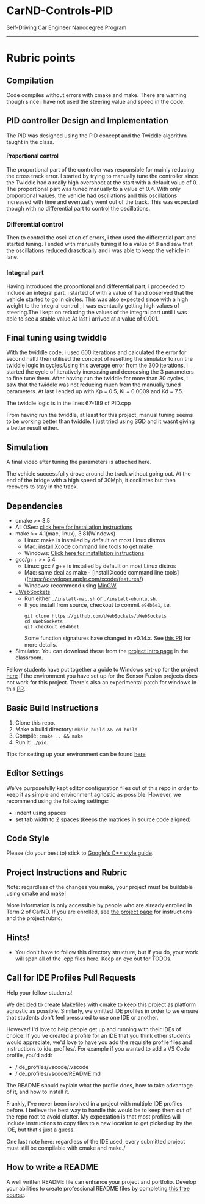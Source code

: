 # CarND-Controls-PID
Self-Driving Car Engineer Nanodegree Program

---
# Rubric points

## Compilation

Code compiles without errors with cmake and make.
There are warning though since i have not used the steering value and speed in the code.


## PID controller Design and Implementation

The PID was designed using the PID concept and the Twiddle algorithm taught in the class.

#### Proportional control
The proportional part of the controller was responsible for mainly reducing the cross track error. I started by trying to manually tune the controller since the Twiddle had a really high overshoot at the start with a default value of 0. The proportional part was tuned manually to a value of 0.4. With only proportional values, the vehicle had oscillations and this oscillations increased with time and eventually went out of the track. This was expected though with no differential part to control the oscillations.

### Differential control
Then to control the oscillation of errors, i then used the differential part and started tuning. I ended with manually tuning it to a value of 8 and saw that the oscillations reduced drasctically and i was able to keep the vehicle in lane.

### Integral part
Having introduced the proportional and differential part, i proceeded to include an integral part. i started of with a value of 1 and observed that the vehicle started to go in circles. This was also expected since with a high weight to the integral control , i was eventually getting high values of steering.The i kept on reducing the values of the integral part until i was able to see a stable value.At last i arrived at a value of 0.001.

## Final tuning using twiddle
With the twiddle code, i used 600 iterations and calculated the error for second half.I then utilised the concept of resetting the simulator to run the twiddle logic in cycles.Using this average error from the 300 iterations, i started the cycle of iteratively increasing and decreasing the 3 parameters to fine tune them. After having run the twiddle for more than 30 cycles, i saw that the twiddle was not reducing much from the manually tuned parameters. At last i ended up with Kp = 0.5, Ki = 0.0009 and Kd = 7.5.

The twiddle logic is in the lines 67-189 of PID.cpp

From having run the twiddle, at least for this project, manual tuning seems to be working better than twiddle. I just tried using SGD and it wasnt giving a better result either.

## Simulation

A final video after tuning the parameters is attached here.

[video1]: ./PID_Controller_Video.mp4 "Video"

The vehicle successfully drove around the track without going out. At the end of the bridge with a high speed of 30Mph, it oscillates but then recovers to stay in the track.


## Dependencies

* cmake >= 3.5
 * All OSes: [click here for installation instructions](https://cmake.org/install/)
* make >= 4.1(mac, linux), 3.81(Windows)
  * Linux: make is installed by default on most Linux distros
  * Mac: [install Xcode command line tools to get make](https://developer.apple.com/xcode/features/)
  * Windows: [Click here for installation instructions](http://gnuwin32.sourceforge.net/packages/make.htm)
* gcc/g++ >= 5.4
  * Linux: gcc / g++ is installed by default on most Linux distros
  * Mac: same deal as make - [install Xcode command line tools]((https://developer.apple.com/xcode/features/)
  * Windows: recommend using [MinGW](http://www.mingw.org/)
* [uWebSockets](https://github.com/uWebSockets/uWebSockets)
  * Run either `./install-mac.sh` or `./install-ubuntu.sh`.
  * If you install from source, checkout to commit `e94b6e1`, i.e.
    ```
    git clone https://github.com/uWebSockets/uWebSockets 
    cd uWebSockets
    git checkout e94b6e1
    ```
    Some function signatures have changed in v0.14.x. See [this PR](https://github.com/udacity/CarND-MPC-Project/pull/3) for more details.
* Simulator. You can download these from the [project intro page](https://github.com/udacity/self-driving-car-sim/releases) in the classroom.

Fellow students have put together a guide to Windows set-up for the project [here](https://s3-us-west-1.amazonaws.com/udacity-selfdrivingcar/files/Kidnapped_Vehicle_Windows_Setup.pdf) if the environment you have set up for the Sensor Fusion projects does not work for this project. There's also an experimental patch for windows in this [PR](https://github.com/udacity/CarND-PID-Control-Project/pull/3).

## Basic Build Instructions

1. Clone this repo.
2. Make a build directory: `mkdir build && cd build`
3. Compile: `cmake .. && make`
4. Run it: `./pid`. 

Tips for setting up your environment can be found [here](https://classroom.udacity.com/nanodegrees/nd013/parts/40f38239-66b6-46ec-ae68-03afd8a601c8/modules/0949fca6-b379-42af-a919-ee50aa304e6a/lessons/f758c44c-5e40-4e01-93b5-1a82aa4e044f/concepts/23d376c7-0195-4276-bdf0-e02f1f3c665d)

## Editor Settings

We've purposefully kept editor configuration files out of this repo in order to
keep it as simple and environment agnostic as possible. However, we recommend
using the following settings:

* indent using spaces
* set tab width to 2 spaces (keeps the matrices in source code aligned)

## Code Style

Please (do your best to) stick to [Google's C++ style guide](https://google.github.io/styleguide/cppguide.html).

## Project Instructions and Rubric

Note: regardless of the changes you make, your project must be buildable using
cmake and make!

More information is only accessible by people who are already enrolled in Term 2
of CarND. If you are enrolled, see [the project page](https://classroom.udacity.com/nanodegrees/nd013/parts/40f38239-66b6-46ec-ae68-03afd8a601c8/modules/f1820894-8322-4bb3-81aa-b26b3c6dcbaf/lessons/e8235395-22dd-4b87-88e0-d108c5e5bbf4/concepts/6a4d8d42-6a04-4aa6-b284-1697c0fd6562)
for instructions and the project rubric.

## Hints!

* You don't have to follow this directory structure, but if you do, your work
  will span all of the .cpp files here. Keep an eye out for TODOs.

## Call for IDE Profiles Pull Requests

Help your fellow students!

We decided to create Makefiles with cmake to keep this project as platform
agnostic as possible. Similarly, we omitted IDE profiles in order to we ensure
that students don't feel pressured to use one IDE or another.

However! I'd love to help people get up and running with their IDEs of choice.
If you've created a profile for an IDE that you think other students would
appreciate, we'd love to have you add the requisite profile files and
instructions to ide_profiles/. For example if you wanted to add a VS Code
profile, you'd add:

* /ide_profiles/vscode/.vscode
* /ide_profiles/vscode/README.md

The README should explain what the profile does, how to take advantage of it,
and how to install it.

Frankly, I've never been involved in a project with multiple IDE profiles
before. I believe the best way to handle this would be to keep them out of the
repo root to avoid clutter. My expectation is that most profiles will include
instructions to copy files to a new location to get picked up by the IDE, but
that's just a guess.

One last note here: regardless of the IDE used, every submitted project must
still be compilable with cmake and make./

## How to write a README
A well written README file can enhance your project and portfolio.  Develop your abilities to create professional README files by completing [this free course](https://www.udacity.com/course/writing-readmes--ud777).


